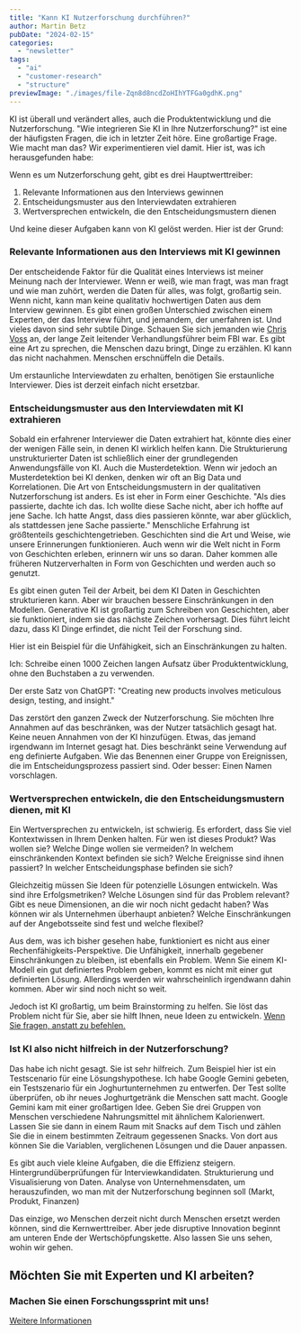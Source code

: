 ```yaml
---
title: "Kann KI Nutzerforschung durchführen?"
author: Martin Betz
pubDate: "2024-02-15"
categories:
  - "newsletter"
tags:
  - "ai"
  - "customer-research"
  - "structure"
previewImage: "./images/file-Zqn8d8ncdZoHIhYTFGa0gdhK.png"
---
```


KI ist überall und verändert alles, auch die Produktentwicklung und die Nutzerforschung. "Wie integrieren Sie KI in Ihre Nutzerforschung?" ist eine der häufigsten Fragen, die ich in letzter Zeit höre. Eine großartige Frage. Wie macht man das? Wir experimentieren viel damit. Hier ist, was ich herausgefunden habe:

Wenn es um Nutzerforschung geht, gibt es drei Hauptwerttreiber:

1. Relevante Informationen aus den Interviews gewinnen
2. Entscheidungsmuster aus den Interviewdaten extrahieren
3. Wertversprechen entwickeln, die den Entscheidungsmustern dienen

Und keine dieser Aufgaben kann von KI gelöst werden. Hier ist der Grund:

### Relevante Informationen aus den Interviews mit KI gewinnen

Der entscheidende Faktor für die Qualität eines Interviews ist meiner Meinung nach der Interviewer. Wenn er weiß, wie man fragt, was man fragt und wie man zuhört, werden die Daten für alles, was folgt, großartig sein. Wenn nicht, kann man keine qualitativ hochwertigen Daten aus dem Interview gewinnen. Es gibt einen großen Unterschied zwischen einem Experten, der das Interview führt, und jemandem, der unerfahren ist. Und vieles davon sind sehr subtile Dinge. Schauen Sie sich jemanden wie [Chris Voss](https://youtu.be/q8CHXefn7B4?si=GJEv4ZA8p1eWHXrn) an, der lange Zeit leitender Verhandlungsführer beim FBI war. Es gibt eine Art zu sprechen, die Menschen dazu bringt, Dinge zu erzählen. KI kann das nicht nachahmen. Menschen erschnüffeln die Details.

Um erstaunliche Interviewdaten zu erhalten, benötigen Sie erstaunliche Interviewer. Dies ist derzeit einfach nicht ersetzbar.

### Entscheidungsmuster aus den Interviewdaten mit KI extrahieren

Sobald ein erfahrener Interviewer die Daten extrahiert hat, könnte dies einer der wenigen Fälle sein, in denen KI wirklich helfen kann. Die Strukturierung unstrukturierter Daten ist schließlich einer der grundlegenden Anwendungsfälle von KI. Auch die Musterdetektion. Wenn wir jedoch an Musterdetektion bei KI denken, denken wir oft an Big Data und Korrelationen. Die Art von Entscheidungsmustern in der qualitativen Nutzerforschung ist anders. Es ist eher in Form einer Geschichte. "Als dies passierte, dachte ich das. Ich wollte diese Sache nicht, aber ich hoffte auf jene Sache. Ich hatte Angst, dass dies passieren könnte, war aber glücklich, als stattdessen jene Sache passierte." Menschliche Erfahrung ist größtenteils geschichtengetrieben. Geschichten sind die Art und Weise, wie unsere Erinnerungen funktionieren. Auch wenn wir die Welt nicht in Form von Geschichten erleben, erinnern wir uns so daran. Daher kommen alle früheren Nutzerverhalten in Form von Geschichten und werden auch so genutzt.

Es gibt einen guten Teil der Arbeit, bei dem KI Daten in Geschichten strukturieren kann. Aber wir brauchen bessere Einschränkungen in den Modellen. Generative KI ist großartig zum Schreiben von Geschichten, aber sie funktioniert, indem sie das nächste Zeichen vorhersagt. Dies führt leicht dazu, dass KI Dinge erfindet, die nicht Teil der Forschung sind.

Hier ist ein Beispiel für die Unfähigkeit, sich an Einschränkungen zu halten.

Ich: Schreibe einen 1000 Zeichen langen Aufsatz über Produktentwicklung, ohne den Buchstaben a zu verwenden.

Der erste Satz von ChatGPT: "Creating new products involves meticulous design, testing, and insight."

Das zerstört den ganzen Zweck der Nutzerforschung. Sie möchten Ihre Annahmen auf das beschränken, was der Nutzer tatsächlich gesagt hat. Keine neuen Annahmen von der KI hinzufügen. Etwas, das jemand irgendwann im Internet gesagt hat. Dies beschränkt seine Verwendung auf eng definierte Aufgaben. Wie das Benennen einer Gruppe von Ereignissen, die im Entscheidungsprozess passiert sind. Oder besser: Einen Namen vorschlagen.

### Wertversprechen entwickeln, die den Entscheidungsmustern dienen, mit KI

Ein Wertversprechen zu entwickeln, ist schwierig. Es erfordert, dass Sie viel Kontextwissen in Ihrem Denken halten. Für wen ist dieses Produkt? Was wollen sie? Welche Dinge wollen sie vermeiden? In welchem einschränkenden Kontext befinden sie sich? Welche Ereignisse sind ihnen passiert? In welcher Entscheidungsphase befinden sie sich?

Gleichzeitig müssen Sie Ideen für potenzielle Lösungen entwickeln. Was sind ihre Erfolgsmetriken? Welche Lösungen sind für das Problem relevant? Gibt es neue Dimensionen, an die wir noch nicht gedacht haben? Was können wir als Unternehmen überhaupt anbieten? Welche Einschränkungen auf der Angebotsseite sind fest und welche flexibel?

Aus dem, was ich bisher gesehen habe, funktioniert es nicht aus einer Rechenfähigkeits-Perspektive. Die Unfähigkeit, innerhalb gegebener Einschränkungen zu bleiben, ist ebenfalls ein Problem. Wenn Sie einem KI-Modell ein gut definiertes Problem geben, kommt es nicht mit einer gut definierten Lösung. Allerdings werden wir wahrscheinlich irgendwann dahin kommen. Aber wir sind noch nicht so weit.

Jedoch ist KI großartig, um beim Brainstorming zu helfen. Sie löst das Problem nicht für Sie, aber sie hilft Ihnen, neue Ideen zu entwickeln. [Wenn Sie fragen, anstatt zu befehlen.](/blog/questioning-artificial-intelligence/)

### Ist KI also nicht hilfreich in der Nutzerforschung?

Das habe ich nicht gesagt. Sie ist sehr hilfreich. Zum Beispiel hier ist ein Testscenario für eine Lösungshypothese. Ich habe Google Gemini gebeten, ein Testszenario für ein Joghurtunternehmen zu entwerfen. Der Test sollte überprüfen, ob ihr neues Joghurtgetränk die Menschen satt macht. Google Gemini kam mit einer großartigen Idee. Geben Sie drei Gruppen von Menschen verschiedene Nahrungsmittel mit ähnlichem Kalorienwert. Lassen Sie sie dann in einem Raum mit Snacks auf dem Tisch und zählen Sie die in einem bestimmten Zeitraum gegessenen Snacks. Von dort aus können Sie die Variablen, verglichenen Lösungen und die Dauer anpassen.

Es gibt auch viele kleine Aufgaben, die die Effizienz steigern. Hintergrundüberprüfungen für Interviewkandidaten. Strukturierung und Visualisierung von Daten. Analyse von Unternehmensdaten, um herauszufinden, wo man mit der Nutzerforschung beginnen soll (Markt, Produkt, Finanzen)

Das einzige, wo Menschen derzeit nicht durch Menschen ersetzt werden können, sind die Kernwerttreiber. Aber jede disruptive Innovation beginnt am unteren Ende der Wertschöpfungskette. Also lassen Sie uns sehen, wohin wir gehen.

## Möchten Sie mit Experten und KI arbeiten?

### Machen Sie einen Forschungssprint mit uns!

[Weitere Informationen](/services/jobs-to-be-done-agency/)
